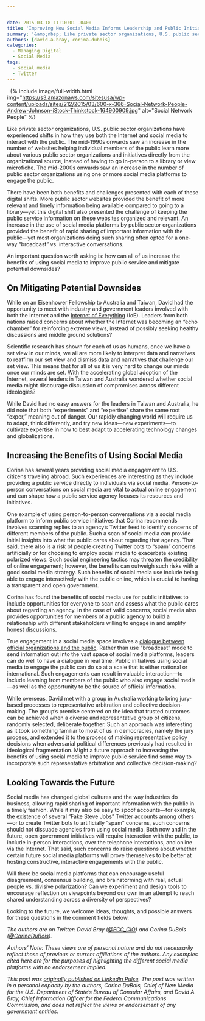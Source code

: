 ```yaml
---


date: 2015-03-18 11:10:01 -0400
title: 'Improving How Social Media Informs Leadership and Public Initiatives'
summary: '&amp;nbsp; Like private sector organizations, U.S. public sector organizations have experienced shifts in how they use both the Internet and social media to interact with the public. The mid-1990s onwards saw an increase in the number of websites helping individual members of the public learn more about various public sector organizations and initiatives directly from'
authors: [david-a-bray, corina-dubois]
categories:
  - Managing Digital
  - Social Media
tags:
  - social media
  - Twitter
---
```


&nbsp; 
{% include image/full-width.html img="https://s3.amazonaws.com/sitesusa/wp-content/uploads/sites/212/2015/03/600-x-366-Social-Network-People-Andrew-Johnson-iStock-Thinkstock-164900909.jpg" alt="Social Network People" %} 

Like private sector organizations, U.S. public sector organizations have experienced shifts in how they use both the Internet and social media to interact with the public. The mid-1990s onwards saw an increase in the number of websites helping individual members of the public learn more about various public sector organizations and initiatives directly from the organizational source, instead of having to go in-person to a library or view microfiche. The mid-2000s onwards saw an increase in the number of public sector organizations using one or more social media platforms to engage the public.

There have been both benefits and challenges presented with each of these digital shifts. More public sector websites provided the benefit of more relevant and timely information being available compared to going to a library—yet this digital shift also presented the challenge of keeping the public service information on these websites organized and relevant. An increase in the use of social media platforms by public sector organizations provided the benefit of rapid sharing of important information with the public—yet most organizations doing such sharing often opted for a one-way “broadcast” vs. interactive conversations.

An important question worth asking is: how can all of us increase the benefits of using social media to improve public service and mitigate potential downsides?

## On Mitigating Potential Downsides

While on an Eisenhower Fellowship to Australia and Taiwan, David had the opportunity to meet with industry and government leaders involved with both the Internet and the [Internet of Everything](https://www.WHATEVER/2015/02/26/the-internet-of-everything-small-business-opportunities/) (IoE). Leaders from both nations raised concerns about whether the Internet was becoming an “echo chamber” for reinforcing extreme views, instead of possibly seeking healthy discussions and middle ground solutions?

Scientific research has shown for each of us as humans, once we have a set view in our minds, we all are more likely to interpret data and narratives to reaffirm our set view and dismiss data and narratives that challenge our set view. This means that for all of us it is very hard to change our minds once our minds are set. With the accelerating global adoption of the Internet, several leaders in Taiwan and Australia wondered whether social media might discourage discussion of compromises across different ideologies?

While David had no easy answers for the leaders in Taiwan and Australia, he did note that both “experiments” and “expertise” share the same root “exper,” meaning out of danger. Our rapidly changing world will require us to adapt, think differently, and try new ideas—new experiments—to cultivate expertise in how to best adapt to accelerating technology changes and globalizations.

## Increasing the Benefits of Using Social Media

Corina has several years providing social media engagement to U.S. citizens traveling abroad. Such experiences are interesting as they include providing a public service directly to individuals via social media. Person-to-person conversations on social media are vital to actual online engagement and can shape how a public service agency focuses its resources and initiatives.

One example of using person-to-person conversations via a social media platform to inform public service initiatives that Corina recommends involves scanning replies to an agency’s Twitter feed to identify concerns of different members of the public. Such a scan of social media can provide initial insights into what the public cares about regarding that agency. That said, there also is a risk of people creating Twitter bots to “spam” concerns artificially or for choosing to employ social media to exacerbate existing polarized views. Such social engineering tactics may threaten the credibility of online engagement; however, the benefits can outweigh such risks with a good social media strategy. Such benefits of social media use include being able to engage interactively with the public online, which is crucial to having a transparent and open government.

Corina has found the benefits of social media use for public initiatives to include opportunities for everyone to scan and assess what the public cares about regarding an agency. In the case of valid concerns, social media also provides opportunities for members of a public agency to build a relationship with different stakeholders willing to engage in and amplify honest discussions.

True engagement in a social media space involves a [dialogue between official organizations and the public](https://participation.usa.gov/). Rather than use “broadcast” mode to send information out into the vast space of social media platforms, leaders can do well to have a dialogue in real time. Public initiatives using social media to engage the public can do so at a scale that is either national or international. Such engagements can result in valuable interaction—to include learning from members of the public who also engage social media—as well as the opportunity to be the source of official information.

While overseas, David met with a group in Australia working to bring jury-based processes to representative arbitration and collective decision-making. The group’s premise centered on the idea that trusted outcomes can be achieved when a diverse and representative group of citizens, randomly selected, deliberate together. Such an approach was interesting as it took something familiar to most of us in democracies, namely the jury process, and extended it to the process of making representative policy decisions when adversarial political differences previously had resulted in ideological fragmentation. Might a future approach to increasing the benefits of using social media to improve public service find some way to incorporate such representative arbitration and collective decision-making?

## Looking Towards the Future

Social media has changed global cultures and the way industries do business, allowing rapid sharing of important information with the public in a timely fashion. While it may also be easy to spoof accounts—for example, the existence of several “Fake Steve Jobs” Twitter accounts among others—or to create Twitter bots to artificially “spam” concerns, such concerns should not dissuade agencies from using social media. Both now and in the future, open government initiatives will require interaction with the public, to include in-person interactions, over the telephone interactions, and online via the Internet. That said, such concerns do raise questions about whether certain future social media platforms will prove themselves to be better at hosting constructive, interactive engagements with the public.

Will there be social media platforms that can encourage useful disagreement, consensus building, and brainstorming with real, actual people vs. divisive polarization? Can we experiment and design tools to encourage reflection on viewpoints beyond our own in an attempt to reach shared understanding across a diversity of perspectives?

Looking to the future, we welcome ideas, thoughts, and possible answers for these questions in the comment fields below.

_The authors are on Twitter: David Bray ([@FCC_CIO](https://twitter.com/fcc_cio)) and Corina DuBois ([@CorinaDuBois](https://twitter.com/CorinaDuBois))._

_Authors&#8217; Note: These views are of personal nature and do not necessarily reflect those of previous or current affiliations of the authors. Any examples cited here are for the purposes of highlighting the different social media platforms with no endorsement implied._

_This post was [originally published on LinkedIn Pulse](https://www.linkedin.com/pulse/improving-how-social-media-informs-leadership-public-corina-dubois). The post was written in a personal capacity by the authors, Corina DuBois, Chief of New Media for the U.S. Department of State&#8217;s Bureau of Consular Affairs, and David A. Bray, Chief Information Officer for the Federal Communications Commission, and does not reflect the views or endorsement of any government entities._